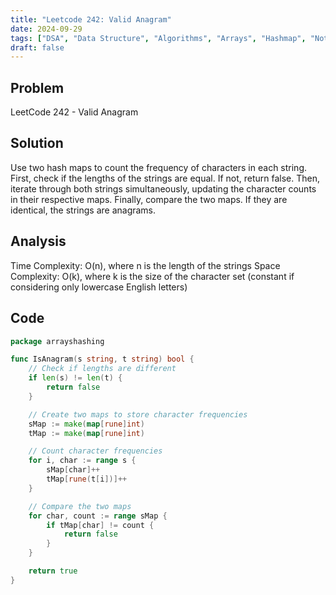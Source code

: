 ```yaml
---
title: "Leetcode 242: Valid Anagram"
date: 2024-09-29
tags: ["DSA", "Data Structure", "Algorithms", "Arrays", "Hashmap", "Note", "leetcode", "neetcode"]
draft: false
---
```


## Problem

LeetCode 242 - Valid Anagram

## Solution

Use two hash maps to count the frequency of characters in each string. First, check if the lengths of the strings are equal. If not, return false. Then, iterate through both strings simultaneously, updating the character counts in their respective maps. Finally, compare the two maps. If they are identical, the strings are anagrams.

## Analysis

Time Complexity: O(n), where n is the length of the strings Space Complexity: O(k), where k is the size of the character set (constant if considering only lowercase English letters)


## Code
```go
package arrayshashing

func IsAnagram(s string, t string) bool {
	// Check if lengths are different
	if len(s) != len(t) {
		return false
	}

	// Create two maps to store character frequencies
	sMap := make(map[rune]int)
	tMap := make(map[rune]int)

	// Count character frequencies
	for i, char := range s {
		sMap[char]++
		tMap[rune(t[i])]++
	}

	// Compare the two maps
	for char, count := range sMap {
		if tMap[char] != count {
			return false
		}
	}

	return true
}
```
